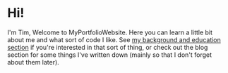 
# Hi!
I'm Tim, Welcome to MyPortfolioWebsite. Here you can learn a little bit about me and what sort of code I like.
See [my background and education section](/getting-started) if you're interested in that sort of thing, or check out the blog section for some things I've written down (mainly so that I don't forget about them later). 